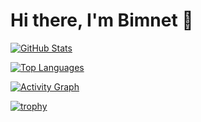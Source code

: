 # Hi there, I'm Bimnet 👋

<!-- GitHub Stats Card -->
[![GitHub Stats](https://github-readme-stats.vercel.app/api?username=bimnett&count_private=true&show_icons=true&theme=dracula)](https://github.com/anuraghazra/github-readme-stats)

<!-- Top Languages Card -->
[![Top Languages](https://github-readme-stats.vercel.app/api/top-langs/?username=bimnett&count_private=true&layout=compact&theme=dracula)](https://github.com/anuraghazra/github-readme-stats)

<!-- Activity Graph -->
[![Activity Graph](https://activity-graph.herokuapp.com/graph?username=bimnett&count_private=true&theme=dracula)](https://github.com/ashutosh00710/github-readme-activity-graph)

<!-- Trophy Stats -->
[![trophy](https://github-profile-trophy.vercel.app/?username=bimnett&theme=dracula)](https://github.com/ryo-ma/github-profile-trophy)